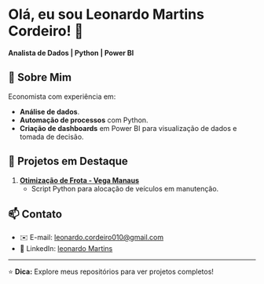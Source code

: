 # Olá, eu sou Leonardo Martins Cordeiro! 👋

**Analista de Dados | Python | Power BI**

## 🚀 Sobre Mim
Economista com experiência em:
- **Análise de dados**.
- **Automação de processos** com Python.
- **Criação de dashboards** em Power BI para visualização de dados e tomada de decisão.


## 📂 Projetos em Destaque
1. **[Otimização de Frota - Vega Manaus](link_do_repositorio)**  
   - Script Python para alocação de veículos em manutenção.

## 📫 Contato
- ✉️ E-mail: [leonardo.cordeiro010@gmail.com](mailto:leonardo.cordeiro010@gmail.com)
- 🔗 LinkedIn: [leonardo Martins](www.linkedin.com/in/leonardo-martins-444910184)

---

⭐ **Dica:** Explore meus repositórios para ver projetos completos!
